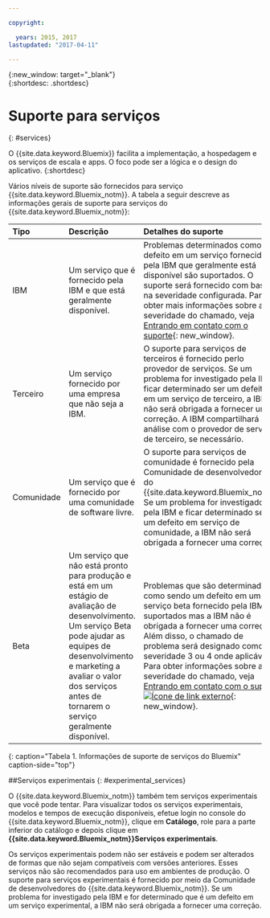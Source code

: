 ```yaml
---

copyright:

  years: 2015, 2017
lastupdated: "2017-04-11"

---
```


{:new_window: target="_blank"}  
{:shortdesc: .shortdesc}


# Suporte para serviços
{: #services}

O {{site.data.keyword.Bluemix}} facilita a implementação, a hospedagem e os serviços de escala e apps. O foco pode ser a lógica e o design do aplicativo.
{:shortdesc}

Vários níveis de suporte são fornecidos para serviço {{site.data.keyword.Bluemix_notm}}. A tabela a seguir descreve as informações gerais de suporte para serviços do {{site.data.keyword.Bluemix_notm}}:

|Tipo	|Descrição	|Detalhes do suporte|
|:------|:--------------|:--------------|
|IBM	|Um serviço que é fornecido pela IBM e que está geralmente disponível.	|Problemas determinados como um defeito em um serviço fornecido pela IBM que geralmente está disponível são suportados. O suporte será fornecido com base na severidade configurada. Para obter mais informações sobre a severidade do chamado, veja [Entrando em contato com o suporte](/docs/support/index.html#contacting-bluemix-support){: new_window}.|
|Terceiro	|Um serviço fornecido por uma empresa que não seja a IBM.	|O suporte para serviços de terceiros é fornecido perlo provedor de serviços. Se um problema for investigado pela IBM e ficar determinado ser um defeito em um serviço de terceiro, a IBM não será obrigada a fornecer uma correção. A IBM compartilhará a análise com o provedor de serviços de terceiro, se necessário.|
|Comunidade	|Um serviço que é fornecido por uma comunidade de software livre.	|O suporte para serviços de comunidade é fornecido pela Comunidade de desenvolvedores do {{site.data.keyword.Bluemix_notm}}. Se um problema for investigado pela IBM e ficar determinado ser um defeito em serviço de comunidade, a IBM não será obrigada a fornecer uma correção.|
|Beta	|Um serviço que não está pronto para produção e está em um estágio de avaliação de desenvolvimento. Um serviço Beta pode ajudar as equipes de desenvolvimento e marketing a avaliar o valor dos serviços antes de tornarem o serviço geralmente disponível.	|Problemas que são determinados como sendo um defeito em um serviço beta fornecido pela IBM são suportados mas a IBM não é obrigada a fornecer uma correção. Além disso, o chamado de problema será designado como severidade 3 ou 4 onde aplicável. Para obter informações sobre a severidade do chamado, veja [Entrando em contato com o suporte ![Ícone de link externo](../icons/launch-glyph.svg "Ícone de link externo")](/docs/support/index.html#contacting-bluemix-support){: new_window}.|
{: caption="Tabela 1. Informações de suporte de serviços do Bluemix" caption-side="top"}


##Serviços experimentais
{: #experimental_services}

O {{site.data.keyword.Bluemix_notm}} também tem serviços experimentais que você pode tentar. Para visualizar todos os serviços experimentais, modelos e tempos de execução disponíveis, efetue login no console do {{site.data.keyword.Bluemix_notm}}, clique em **Catálogo**, role para a parte inferior do catálogo e depois clique em **{{site.data.keyword.Bluemix_notm}}Serviços experimentais**.

Os serviços experimentais podem não ser estáveis e podem ser alterados de formas que não sejam compatíveis com versões anteriores. Esses serviços não são recomendados para uso em ambientes de produção. O suporte para serviços experimentais é fornecido por meio da Comunidade de desenvolvedores do {{site.data.keyword.Bluemix_notm}}. Se um problema for investigado pela IBM e for determinado que é um defeito em um serviço experimental, a IBM não será obrigada a fornecer uma correção.
